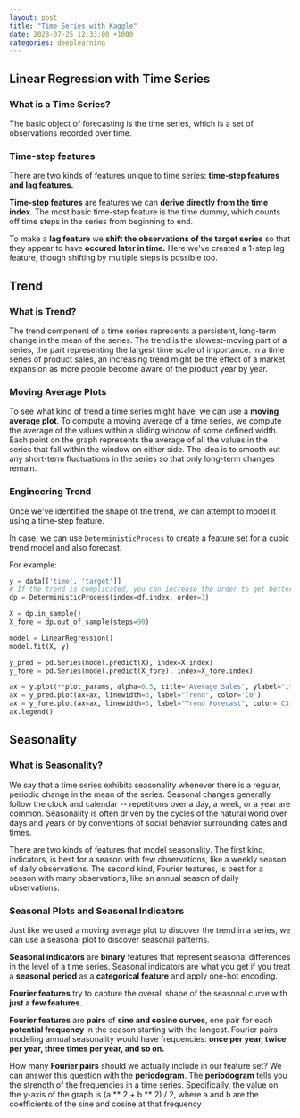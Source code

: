 ```yaml
---
layout: post
title: "Time Series with Kaggle"
date: 2023-07-25 12:33:00 +1000
categories: deeplearning
---
```


## Linear Regression with Time Series
### What is a Time Series?
The basic object of forecasting is the time series, which is a set of observations recorded over time.
### Time-step features

There are two kinds of features unique to time series: **time-step features and lag features.**

**Time-step features** are features we can **derive directly from the time index**. The most basic time-step feature is the time dummy, which counts off time steps in the series from beginning to end.

To make a **lag feature** we **shift the observations of the target series** so that they appear to have **occured later in time.** Here we've created a 1-step lag feature, though shifting by multiple steps is possible too.

## Trend
### What is Trend?

The trend component of a time series represents a persistent, long-term change in the mean of the series. The trend is the slowest-moving part of a series, the part representing the largest time scale of importance. In a time series of product sales, an increasing trend might be the effect of a market expansion as more people become aware of the product year by year.

### Moving Average Plots
To see what kind of trend a time series might have, we can use a **moving average plot**. To compute a moving average of a time series, we compute the average of the values within a sliding window of some defined width. Each point on the graph represents the average of all the values in the series that fall within the window on either side. The idea is to smooth out any short-term fluctuations in the series so that only long-term changes remain.

### Engineering Trend
Once we've identified the shape of the trend, we can attempt to model it using a time-step feature.

In case, we can use `DeterministicProcess` to create a feature set for a cubic trend model and also forecast.

For example:
```python
y = data[['time', 'target']]
# If the trend is complicated, you can increase the order to get better fit.
dp = DeterministicProcess(index=df.index, order=3)

X = dp.in_sample()
X_fore = dp.out_of_sample(steps=90)

model = LinearRegression()
model.fit(X, y)

y_pred = pd.Series(model.predict(X), index=X.index)
y_fore = pd.Series(model.predict(X_fore), index=X_fore.index)

ax = y.plot(**plot_params, alpha=0.5, title="Average Sales", ylabel="items sold")
ax = y_pred.plot(ax=ax, linewidth=3, label="Trend", color='C0')
ax = y_fore.plot(ax=ax, linewidth=3, label="Trend Forecast", color='C3')
ax.legend()
```
## Seasonality
### What is Seasonality?
We say that a time series exhibits seasonality whenever there is a regular, periodic change in the mean of the series. Seasonal changes generally follow the clock and calendar -- repetitions over a day, a week, or a year are common. Seasonality is often driven by the cycles of the natural world over days and years or by conventions of social behavior surrounding dates and times.

There are two kinds of features that model seasonality. The first kind, indicators, is best for a season with few observations, like a weekly season of daily observations. The second kind, Fourier features, is best for a season with many observations, like an annual season of daily observations.

### Seasonal Plots and Seasonal Indicators
Just like we used a moving average plot to discover the trend in a series, we can use a seasonal plot to discover seasonal patterns.

**Seasonal indicators** are **binary** features that represent seasonal differences in the level of a time series. Seasonal indicators are what you get if you treat a **seasonal period** as a **categorical feature** and apply one-hot encoding.

**Fourier features** try to capture the overall shape of the seasonal curve with **just a few features.**

**Fourier features** are **pairs** of **sine and cosine curves**, one pair for each **potential frequency** in the season starting with the longest. Fourier pairs modeling annual seasonality would have frequencies: **once per year, twice per year, three times per year, and so on.**

How many **Fourier pairs** should we actually include in our feature set? We can answer this question with the **periodogram**. The **periodogram** tells you the strength of the frequencies in a time series. Specifically, the value on the y-axis of the graph is (a ** 2 + b ** 2) / 2, where a and b are the coefficients of the sine and cosine at that frequency

